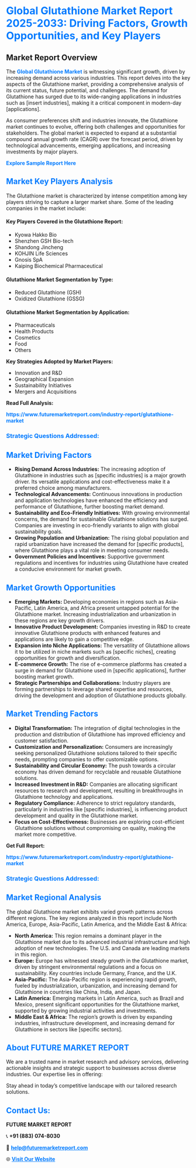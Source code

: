 <h1 style="color: #007BFF;">Global Glutathione Market Report 2025-2033: Driving Factors, Growth Opportunities, and Key Players</h1>

<section id="overview">
<h2>Market Report Overview</h2>
<p>The <a href="https://www.futuremarketreport.com/industry-report/glutathione-market" style="color: #007BFF; text-decoration: none;"><strong>Global Glutathione Market</strong></a> is witnessing significant growth, driven by increasing demand across various industries. This report delves into the key aspects of the Glutathione market, providing a comprehensive analysis of its current status, future potential, and challenges. The demand for Glutathione has surged due to its wide-ranging applications in industries such as [insert industries], making it a critical component in modern-day [applications].</p>
<p>As consumer preferences shift and industries innovate, the Glutathione market continues to evolve, offering both challenges and opportunities for stakeholders. The global market is expected to expand at a substantial compound annual growth rate (CAGR) over the forecast period, driven by technological advancements, emerging applications, and increasing investments by major players.</p>
</section>

<section id="overview">
<p><a href="https://www.futuremarketreport.com/request-sample/reportId=80157" style="color: #007BFF; text-decoration: none;"><strong>Explore Sample Report Here</strong></a></p>
</section>

<section id="key-players">
<h2 style="color: #007BFF;">Market Key Players Analysis</h2>
<p>The Glutathione market is characterized by intense competition among key players striving to capture a larger market share. Some of the leading companies in the market include:</p>
<h4>Key Players Covered in the Glutathione Report:</h4>
<ul><li>Kyowa Hakko Bio</li><li>Shenzhen GSH Bio-tech</li><li>Shandong Jincheng</li><li>KOHJIN Life Sciences</li><li>Gnosis SpA</li><li>Kaiping Biochemical Pharmaceutical</li></ul>
<h4>Glutathione Market Segmentation by Type:</h4>
<ul><li>Reduced Glutathione (GSH)</li><li>Oxidized Glutathione (GSSG)</li></ul>

<h4>Glutathione Market Segmentation by Application:</h4>
<ul><li>Pharmaceuticals</li><li>Health Products</li><li>Cosmetics</li><li>Food</li><li>Others</li></ul>
<p><strong>Key Strategies Adopted by Market Players:</strong></p>
<ul>
<li>Innovation and R&D</li>
<li>Geographical Expansion</li>
<li>Sustainability Initiatives</li>
<li>Mergers and Acquisitions</li>
</ul>
</section>

<section>
<p><strong>Read Full Analysis: </strong></p><a href="https://www.futuremarketreport.com/industry-report/glutathione-market" style="color: #007BFF; text-decoration: none;"><strong>https://www.futuremarketreport.com/industry-report/glutathione-market</strong></a>
<h3 style="color: #007BFF;">Strategic Questions Addressed:</h3>
</section>

<section id="driving-factors">
<h2 style="color: #007BFF;">Market Driving Factors</h2>
<ul>
<li><strong>Rising Demand Across Industries:</strong> The increasing adoption of Glutathione in industries such as [specific industries] is a major growth driver. Its versatile applications and cost-effectiveness make it a preferred choice among manufacturers.</li>
<li><strong>Technological Advancements:</strong> Continuous innovations in production and application technologies have enhanced the efficiency and performance of Glutathione, further boosting market demand.</li>
<li><strong>Sustainability and Eco-Friendly Initiatives:</strong> With growing environmental concerns, the demand for sustainable Glutathione solutions has surged. Companies are investing in eco-friendly variants to align with global sustainability goals.</li>
<li><strong>Growing Population and Urbanization:</strong> The rising global population and rapid urbanization have increased the demand for [specific products], where Glutathione plays a vital role in meeting consumer needs.</li>
<li><strong>Government Policies and Incentives:</strong> Supportive government regulations and incentives for industries using Glutathione have created a conducive environment for market growth.</li>
</ul>
</section>

<section id="growth-opportunities">
<h2 style="color: #007BFF;">Market Growth Opportunities</h2>
<ul>
<li><strong>Emerging Markets:</strong> Developing economies in regions such as Asia-Pacific, Latin America, and Africa present untapped potential for the Glutathione market. Increasing industrialization and urbanization in these regions are key growth drivers.</li>
<li><strong>Innovative Product Development:</strong> Companies investing in R&D to create innovative Glutathione products with enhanced features and applications are likely to gain a competitive edge.</li>
<li><strong>Expansion into Niche Applications:</strong> The versatility of Glutathione allows it to be utilized in niche markets such as [specific niches], creating opportunities for growth and diversification.</li>
<li><strong>E-commerce Growth:</strong> The rise of e-commerce platforms has created a surge in demand for Glutathione used in [specific applications], further boosting market growth.</li>
<li><strong>Strategic Partnerships and Collaborations:</strong> Industry players are forming partnerships to leverage shared expertise and resources, driving the development and adoption of Glutathione products globally.</li>
</ul>
</section>

<section id="trending-factors">
<h2 style="color: #007BFF;">Market Trending Factors</h2>
<ul>
<li><strong>Digital Transformation:</strong> The integration of digital technologies in the production and distribution of Glutathione has improved efficiency and customer satisfaction.</li>
<li><strong>Customization and Personalization:</strong> Consumers are increasingly seeking personalized Glutathione solutions tailored to their specific needs, prompting companies to offer customizable options.</li>
<li><strong>Sustainability and Circular Economy:</strong> The push towards a circular economy has driven demand for recyclable and reusable Glutathione solutions.</li>
<li><strong>Increased Investment in R&D:</strong> Companies are allocating significant resources to research and development, resulting in breakthroughs in Glutathione technology and applications.</li>
<li><strong>Regulatory Compliance:</strong> Adherence to strict regulatory standards, particularly in industries like [specific industries], is influencing product development and quality in the Glutathione market.</li>
<li><strong>Focus on Cost-Effectiveness:</strong> Businesses are exploring cost-efficient Glutathione solutions without compromising on quality, making the market more competitive.</li>
</ul>
</section>

<section>
<p><strong>Get Full Report: </strong></p><a href="https://www.futuremarketreport.com/industry-report/glutathione-market" style="color: #007BFF; text-decoration: none;"><strong>https://www.futuremarketreport.com/industry-report/glutathione-market</strong></a>
<h3 style="color: #007BFF;">Strategic Questions Addressed:</h3>
</section>


<section id="regional-analysis">
<h2 style="color: #007BFF;">Market Regional Analysis</h2>
<p>The global Glutathione market exhibits varied growth patterns across different regions. The key regions analyzed in this report include North America, Europe, Asia-Pacific, Latin America, and the Middle East & Africa:</p>
<ul>
<li><strong>North America:</strong> This region remains a dominant player in the Glutathione market due to its advanced industrial infrastructure and high adoption of new technologies. The U.S. and Canada are leading markets in this region.</li>
<li><strong>Europe:</strong> Europe has witnessed steady growth in the Glutathione market, driven by stringent environmental regulations and a focus on sustainability. Key countries include Germany, France, and the U.K.</li>
<li><strong>Asia-Pacific:</strong> The Asia-Pacific region is experiencing rapid growth, fueled by industrialization, urbanization, and increasing demand for Glutathione in countries like China, India, and Japan.</li>
<li><strong>Latin America:</strong> Emerging markets in Latin America, such as Brazil and Mexico, present significant opportunities for the Glutathione market, supported by growing industrial activities and investments.</li>
<li><strong>Middle East & Africa:</strong> The region’s growth is driven by expanding industries, infrastructure development, and increasing demand for Glutathione in sectors like [specific sectors].</li>
</ul>
</section>

<footer>
<h2 style="color: #007BFF;">About FUTURE MARKET REPORT</h2>
<p>We are a trusted name in market research and advisory services, delivering actionable insights and strategic support to businesses across diverse industries. Our expertise lies in offering:</p>

<p>Stay ahead in today’s competitive landscape with our tailored research solutions.</p>

<h2 style="color: #007BFF;">Contact Us:</h2>
<p><strong>FUTURE MARKET REPORT</strong></p>
<p>📞 <strong>+91 (883) 074-8030</strong></p>
<p>📧 <strong><a href="mailto:help@futuremarketreport.com" style="color: #007BFF;">help@futuremarketreport.com</a></strong></p>
<p>🌐 <strong><a href="https://www.futuremarketreport.com/" style="color: #007BFF;">Visit Our Website</a></strong></p>
</footer>